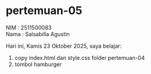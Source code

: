 # pertemuan-05

NIM : 2511500083<br>
Nama : Salsabilla Agustin<br>

Hari ini, Kamis 23 Oktober 2025, saya belajar:
<ol>
  <li>copy index.html dan style.css folder pertemuan-04</li>
  <li>tombol hamburger</li>
</ol>  